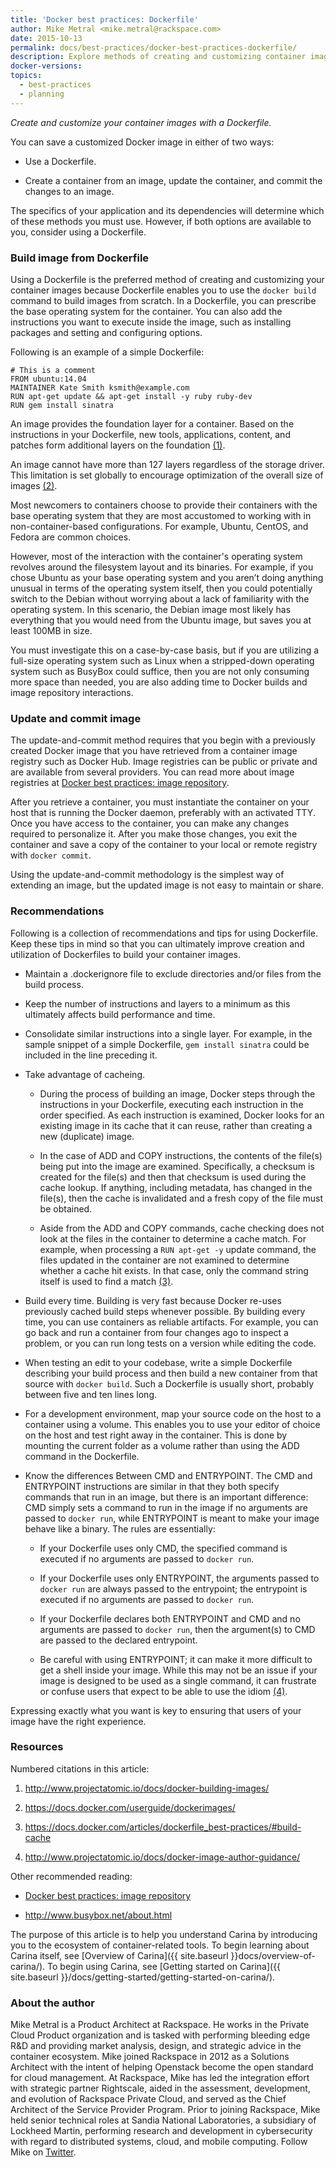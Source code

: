 ```yaml
---
title: 'Docker best practices: Dockerfile'
author: Mike Metral <mike.metral@rackspace.com>
date: 2015-10-13
permalink: docs/best-practices/docker-best-practices-dockerfile/
description: Explore methods of creating and customizing container images
docker-versions:
topics:
  - best-practices
  - planning
---
```


*Create and customize your container images with a Dockerfile.*

You can save a customized Docker image in either of two ways:

- Use a Dockerfile.

- Create a container from an image,
  update the container,
  and commit the changes to an image.

The specifics of your application and its dependencies will determine which of these methods you must use. However, if both options are available to you,
consider using a Dockerfile.

### Build image from Dockerfile

Using a Dockerfile is the preferred method of creating and customizing your
container images because Dockerfile enables you to use
the `docker build` command to
build images from scratch. In a Dockerfile, you can prescribe the base
operating system for the container. You can also add the instructions you want to
execute inside the image, such as installing packages and setting and
configuring options.

Following is an example of a simple Dockerfile:

```
# This is a comment
FROM ubuntu:14.04
MAINTAINER Kate Smith ksmith@example.com
RUN apt-get update && apt-get install -y ruby ruby-dev
RUN gem install sinatra
```

An image provides the foundation layer for a container.
Based on the instructions in your Dockerfile,
new tools, applications, content, and patches form additional layers
on the foundation [(1)](#resources).

An image cannot have more than 127 layers regardless of the
storage driver. This limitation is set globally to encourage
optimization of the overall size of images [(2)](#resources).

Most newcomers to containers choose to provide their containers with
the base operating system that they are most accustomed to working with
in non-container-based configurations. For example, Ubuntu, CentOS, and Fedora
are common choices.

However, most of the interaction with the container's
operating system revolves around the filesystem layout and its binaries.
For example,
if you chose Ubuntu as your base operating system and you aren’t doing anything
unusual in terms of the operating system itself, then you could potentially
switch to the Debian without worrying about a lack of familiarity with the operating system. In this scenario, the Debian image most likely has everything that you would need from the Ubuntu image, but
saves you at least 100MB in size.

You must investigate this on a case-by-case basis,
but if you are utilizing a full-size operating system such as Linux
when a stripped-down operating system such as BusyBox could suffice,
then you are not only consuming more space than needed, you are also adding
time to Docker builds and image repository interactions.

### Update and commit image

The update-and-commit method requires that you begin with a previously created
Docker image that you have retrieved from a container
image registry such as Docker Hub.
Image registries can be public or private and are available from several providers.
You can read more about image registries at
[Docker best practices: image repository](../docker-best-practices-image-repository/).

After you retrieve a container,
you must instantiate the container on your host that is running the Docker daemon,
preferably with an activated TTY. Once you
have access to the container, you can make any changes required to
personalize it. After you make those changes, you exit the container and
save a copy of the container to your local or
remote registry with `docker commit`.

Using the update-and-commit methodology is the simplest way of
extending an image, but the updated image is not easy to maintain or share.

### Recommendations

Following is a collection of recommendations and tips
for using Dockerfile.
Keep these tips in mind so that you can ultimately improve
creation and utilization of Dockerfiles to build your container images.

- Maintain a .dockerignore file to exclude directories and/or files from
  the build process.

- Keep the number of instructions and layers to a minimum as this
  ultimately affects build performance and time.

- Consolidate similar instructions into a single layer.
  For example, in the sample snippet of a simple Dockerfile,
  `gem install sinatra` could be included in the line preceding it.

- Take advantage of cacheing.

  - During the process of building an image, Docker steps
    through the instructions in your Dockerfile, executing each instruction in
    the order specified. As each instruction is examined, Docker looks
    for an existing image in its cache that it can reuse, rather
    than creating a new (duplicate) image.

  - In the case of ADD and COPY instructions, the contents of
    the file(s) being put into the image are examined.
    Specifically, a checksum is created for the file(s) and then that
    checksum is used during the cache lookup. If anything, including metadata, has
    changed in the file(s), then the cache
    is invalidated and a fresh copy of the file must be obtained.

  - Aside from the ADD and COPY commands, cache checking does not
    look at the files in the container to determine a cache match.
    For example, when processing a `RUN apt-get -y` update
    command, the files updated in the container are not
    examined to determine whether a cache hit exists. In that case, only
    the command string itself is used to find a match [(3)](#resources).

- Build every time. Building is very fast because Docker re-uses
  previously cached build steps whenever possible.
  By building every time, you can use containers as reliable artifacts.
  For example,
  you can go back and run a container from four changes ago to inspect a
  problem, or you can run long tests on a version while editing the code.

- When testing an edit to your codebase, write a simple Dockerfile
  describing your build process and then
  build a new container from that source with `docker build`.
  Such a Dockerfile is usually short, probably between five and ten lines long.

- For a development environment, map your source code on the host to
  a container using a volume. This enables you to use your editor of
  choice on the host and test right away in the container.
  This is done by mounting the current folder as a volume
  rather than using the ADD command in the Dockerfile.

- Know the differences Between CMD and ENTRYPOINT.
  The CMD and ENTRYPOINT instructions are similar in that they both specify
  commands that run in an image, but there is an important
  difference: CMD simply sets a command to run in the image if
  no arguments are passed to `docker run`, while ENTRYPOINT is
  meant to make your image behave like a binary. The rules are
  essentially:

  - If your Dockerfile uses only CMD, the specified command is executed
    if no arguments are passed to `docker run`.

  - If your Dockerfile uses only ENTRYPOINT, the arguments passed to
    `docker run` are always passed to the entrypoint; the entrypoint
    is executed if no arguments are passed to `docker run`.

  - If your Dockerfile declares both ENTRYPOINT and CMD
    and no arguments are passed to `docker run`, then the argument(s)
    to CMD are passed to the declared entrypoint.

  - Be careful with using ENTRYPOINT; it can make it more difficult to
    get a shell inside your image. While this may not be an issue if your
    image is designed to be used as a single command, it can frustrate or
    confuse users that expect to be able to use the idiom [(4)](#resources).

Expressing exactly what you want is key
to ensuring that users of your image have the right experience.

### Resources

Numbered citations in this article:

1. <http://www.projectatomic.io/docs/docker-building-images/>

2. <https://docs.docker.com/userguide/dockerimages/>

3. <https://docs.docker.com/articles/dockerfile_best-practices/#build-cache>

4. <http://www.projectatomic.io/docs/docker-image-author-guidance/>

Other recommended reading:

- [Docker best practices: image repository](../docker-best-practices-image-repository/)

- <http://www.busybox.net/about.html>

The purpose of this article is to help you understand Carina by introducing you
to the ecosystem of container-related tools.
To begin learning about Carina itself, see
[Overview of Carina]({{ site.baseurl }}docs/overview-of-carina/).
To begin using Carina, see
[Getting started on Carina]({{ site.baseurl }}/docs/getting-started/getting-started-on-carina/).

### About the author

Mike Metral is a Product Architect at Rackspace. He works in the Private Cloud Product organization and is tasked with performing bleeding edge R&D and providing market analysis, design, and strategic advice in the container ecosystem. Mike joined Rackspace in 2012 as a Solutions Architect with the intent of helping Openstack become the open standard for cloud management. At Rackspace, Mike has led the integration effort with strategic partner Rightscale, aided in the assessment, development, and evolution of Rackspace Private Cloud, and served as the Chief Architect of the Service Provider Program. Prior to joining Rackspace, Mike held senior technical roles at Sandia National Laboratories, a subsidiary of Lockheed Martin, performing research and development in cybersecurity with regard to distributed systems, cloud, and mobile computing. Follow Mike on [Twitter](https://twitter.com/mikemetral).
